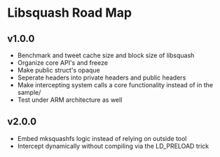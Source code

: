 # Libsquash Road Map

## v1.0.0

- Benchmark and tweet cache size and block size of libsquash
- Organize core API's and freeze
- Make public struct's opaque
- Seperate headers into private headers and public headers
- Make intercepting system calls a core functionality instead of in the sample/
- Test under ARM architecture as well

## v2.0.0

- Embed mksquashfs logic instead of relying on outside tool
- Intercept dynamically without compiling via the LD_PRELOAD trick
